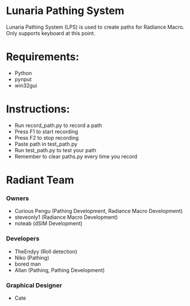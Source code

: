 # Lunaria Pathing System
Lunaria Pathing System (LPS) is used to create paths for Radiance Macro.
Only supports keyboard at this point.

# Requirements:
- Python
- pynput
- win32gui

# Instructions:
- Run record_path.py to record a path
- Press F1 to start recording
- Press F2 to stop recording
- Paste path in test_path.py
- Run test_path.py to test your path
- Remember to clear paths.py every time you record

# Radiant Team
### Owners
- Curious Pengu (Pathing Development, Radiance Macro Development)
- steveonly1 (Radiance Macro Development)
- noteab (dSIM Development)
### Developers
- TheEndyy (Roll detection)
- Niko (Pathing)
- bored man
- Allan (Pathing, Pathing Development)

### Graphical Designer
- Cate
